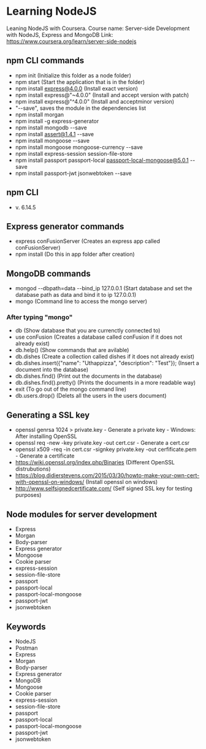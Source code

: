 # Learning NodeJS
Leaning NodeJS with Coursera.
Course name: Server-side Development with NodeJS, Express and MongoDB
Link: https://www.coursera.org/learn/server-side-nodejs

## npm CLI commands
- npm init (Initialize this folder as a node folder)
- npm start (Start the application that is in the folder)
- npm install express@4.0.0 (Install exact version) 
- npm install express@"~4.0.0" (Install and accept version with patch) 
- npm install express@"^4.0.0" (Install and acceptminor version) 
- "--save", saves the module in the dependencies list
- npm install morgan
- npm install -g express-generator
- npm install mongodb --save
- npm install assert@1.4.1 --save
- npm install mongoose --save
- npm install mongoose mongoose-currency --save
- npm install express-session session-file-store 
- npm install passport passport-local passport-local-mongoose@5.0.1 --save
- npm install passport-jwt jsonwebtoken --save

## npm CLI
- v. 6.14.5

## Express generator commands
- express conFusionServer (Creates an express app called conFusionServer)
- npm install (Do this in app folder after creation)

## MongoDB commands
- mongod --dbpath=data --bind_ip 127.0.0.1 (Start database and set the database path as data and bind it to ip 127.0.0.1)
- mongo (Command line to access the mongo server)
### After typing "mongo"
- db (Show database that you are currenctly connected to)
- use conFusion (Creates a database called conFusion if it does not already exist)
- db.help() (Show commands that are avilable)
- db.dishes (Create a collection called dishes if it does not already exist)
- db.dishes.insert({"name": "Uthappizza", "description": "Test"}); (Insert a document into the database)
- db.dishes.find() (Print out the documents in the database)
- db.dishes.find().pretty() (Prints the documents in a more readable way)
- exit (To go out of the mongo command line)
- db.users.drop() (Delets all the users in the users document)

## Generating a SSL key
- openssl genrsa 1024 > private.key - Generate a private key - Windows: After installing OpenSSL
- openssl req -new -key private.key -out cert.csr - Generate a cert.csr
- openssl x509 -req -in cert.csr -signkey private.key -out cerfificate.pem - Generate a certificate
- https://wiki.openssl.org/index.php/Binaries (Different OpenSSL distrubutions)
- https://blog.didierstevens.com/2015/03/30/howto-make-your-own-cert-with-openssl-on-windows/ (Install openssl on windows)
- http://www.selfsignedcertificate.com/ (Self signed SSL key for testing purposes)

## Node modules for server development
- Express
- Morgan
- Body-parser
- Express generator
- Mongoose
- Cookie parser
- express-session
- session-file-store 
- passport
- passport-local
- passport-local-mongoose
- passport-jwt
- jsonwebtoken


## Keywords
- NodeJS
- Postman
- Express
- Morgan
- Body-parser
- Express generator
- MongoDB
- Mongoose
- Cookie parser
- express-session
- session-file-store 
- passport
- passport-local
- passport-local-mongoose
- passport-jwt
- jsonwebtoken